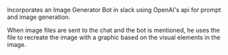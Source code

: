 Incorporates an Image Generator Bot in slack using OpenAI's api for prompt and image generation.

When image files are sent to the chat and the bot is mentioned, he uses the file to recreate the image with a graphic based on the visual elements in the image. 

